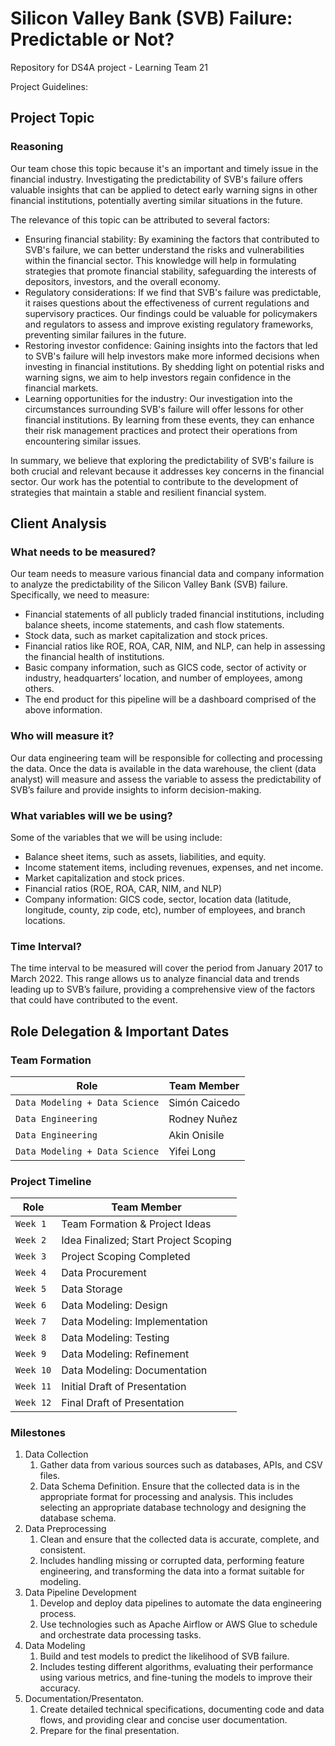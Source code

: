 # Silicon Valley Bank (SVB) Failure: Predictable or Not?
Repository for DS4A project - Learning Team 21

Project Guidelines:

## Project Topic

### Reasoning
Our team chose this topic because it's an important and timely issue in the financial industry. Investigating the predictability of SVB's failure offers valuable insights that can be applied to detect early warning signs in other financial institutions, potentially averting similar situations in the future.

The relevance of this topic can be attributed to several factors:

- Ensuring financial stability: By examining the factors that contributed to SVB's failure, we can better understand the risks and vulnerabilities within the financial sector. This knowledge will help in formulating strategies that promote financial stability, safeguarding the interests of depositors, investors, and the overall economy.
- Regulatory considerations: If we find that SVB's failure was predictable, it raises questions about the effectiveness of current regulations and supervisory practices. Our findings could be valuable for policymakers and regulators to assess and improve existing regulatory frameworks, preventing similar failures in the future.
- Restoring investor confidence: Gaining insights into the factors that led to SVB's failure will help investors make more informed decisions when investing in financial institutions. By shedding light on potential risks and warning signs, we aim to help investors regain confidence in the financial markets. 
- Learning opportunities for the industry: Our investigation into the circumstances surrounding SVB's failure will offer lessons for other financial institutions. By learning from these events, they can enhance their risk management practices and protect their operations from encountering similar issues.

In summary, we believe that exploring the predictability of SVB's failure is both crucial and relevant because it addresses key concerns in the financial sector. Our work has the potential to contribute to the development of strategies that maintain a stable and resilient financial system.


## Client Analysis

### What needs to be measured?
Our team needs to measure various financial data and company information to analyze the predictability of the Silicon Valley Bank (SVB) failure. Specifically, we need to measure:

- Financial statements of all publicly traded financial institutions, including balance sheets, income statements, and cash flow statements. 
- Stock data, such as market capitalization and stock prices. 
- Financial ratios like ROE, ROA, CAR, NIM, and NLP, can help in assessing the financial health of institutions. 
- Basic company information, such as GICS code, sector of activity or industry, headquarters’ location, and number of employees, among others. 
- The end product for this pipeline will be a dashboard comprised of the above information. 

### Who will measure it?
Our data engineering team will be responsible for collecting and processing the data. Once the data is available in the data warehouse, the client (data analyst) will measure and assess the variable to assess the predictability of SVB’s failure and provide insights to inform decision-making. 

### What variables will we be using?
Some of the variables that we will be using include:

- Balance sheet items, such as assets, liabilities, and equity.  
- Income statement items, including revenues, expenses, and net income. 
- Market capitalization and stock prices. 
- Financial ratios (ROE, ROA, CAR, NIM, and NLP) 
- Company information: GICS code, sector, location data (latitude, longitude, county, zip code, etc), number of employees, and branch locations. 

### Time Interval?
The time interval to be measured will cover the period from January 2017 to March 2022. This range allows us to analyze financial data and trends leading up to SVB’s failure, providing a comprehensive view of the factors that could have contributed to the event. 

## Role Delegation & Important Dates

### Team Formation
|Role|Team Member|
|-------------------------------|-----------------------------|
|`Data Modeling + Data Science`|Simón Caicedo|
|`Data Engineering`|Rodney Nuñez|
|`Data Engineering`|Akin Onisile|
|`Data Modeling + Data Science`|Yifei Long|

### Project Timeline
|Role|Team Member|
|-------------------------------|-----------------------------|
|`Week 1`|Team Formation & Project Ideas|
|`Week 2`|Idea Finalized; Start Project Scoping|
|`Week 3`|Project Scoping Completed|
|`Week 4`|Data Procurement|
|`Week 5`|Data Storage|
|`Week 6`|Data Modeling: Design|
|`Week 7`|Data Modeling: Implementation|
|`Week 8`|Data Modeling: Testing|
|`Week 9`|Data Modeling: Refinement|
|`Week 10`|Data Modeling: Documentation|
|`Week 11`|Initial Draft of Presentation|
|`Week 12`|Final Draft of Presentation|

### Milestones
1. Data Collection
	1. Gather data from various sources such as databases, APIs, and CSV files.
	1. Data Schema Definition. Ensure that the collected data is in the appropriate format for processing and analysis. This includes selecting an appropriate database technology and designing the database schema.
2. Data Preprocessing
	1. Clean and ensure that the collected data is accurate, complete, and consistent.
	1. Includes handling missing or corrupted data, performing feature engineering, and transforming the data into a format suitable for modeling.
3. Data Pipeline Development
	1. Develop and deploy data pipelines to automate the data engineering process.
	1. Use technologies such as Apache Airflow or AWS Glue to schedule and orchestrate data processing tasks.
4. Data Modeling
	1.  Build and test models to predict the likelihood of SVB failure.
	1. Includes testing different algorithms, evaluating their performance using various metrics, and fine-tuning the models to improve their accuracy.
5. Documentation/Presentaton.
	1. Create detailed technical specifications, documenting code and data flows, and providing clear and concise user documentation.
	1. Prepare for the final presentation.
